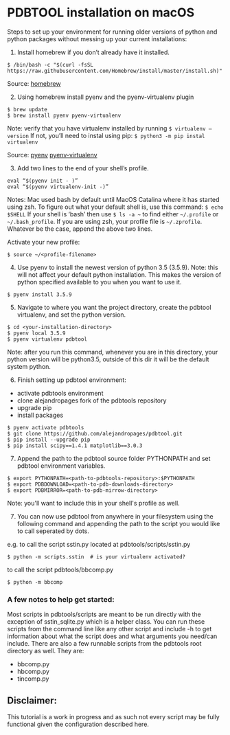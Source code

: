 # PDBTOOL installation on macOS

Steps to set up your environment for running older versions of python and python packages without messing up your current installations:

1. Install homebrew if you don’t already have it installed.
```
$ /bin/bash -c "$(curl -fsSL https://raw.githubusercontent.com/Homebrew/install/master/install.sh)"
```
Source: 
	[homebrew](https://brew.sh/)

2. Using homebrew install pyenv and the pyenv-virtualenv plugin
```
$ brew update
$ brew install pyenv pyenv-virtualenv
```
Note: verify that you have virtualenv installed by running `$ virtualenv —version`
	If not, you’ll need to instal using pip: `$ python3 -m pip instal virtualenv`

Source: 
	[pyenv](https://github.com/pyenv/pyenv)
	[pyenv-virtualenv](https://github.com/pyenv/pyenv-virtualenv)

3. Add two lines to the end of your shell’s profile. 

```
eval “$(pyenv init - )”
eval “$(pyenv virtualenv-init -)”
```

Notes: Mac used bash by default until MacOS Catalina where it has started using zsh.
	To figure out what your default shell is, use this command: `$ echo $SHELL`
	If your shell is ‘bash’ then use `$ ls -a ~` to find either `~/.profile` or `~/.bash_profile`.
	If you are using zsh, your profile file is `~/.zprofile`. 
	Whatever be the case, append the above two lines.

   Activate your new profile:
```	
$ source ~/<profile-filename>
```
4. Use pyenv to install the newest version of python 3.5 (3.5.9).
	Note: this will not affect your default python installation. This makes the version of python specified available 
	to you when you want to use it.
```
$ pyenv install 3.5.9
```
5. Navigate to where you want the project directory, create the pdbtool virtualenv, and set the python version.
```	
$ cd <your-installation-directory>
$ pyenv local 3.5.9
$ pyenv virtualenv pdbtool
```
Note: after you run this command, whenever you are in this directory, your python version will be python3.5,
	outside of this dir it will be the default system python.

6. Finish setting up pdbtool environment:

* activate pdbtools environment
* clone alejandropages fork of the pdbtools repository
* upgrade pip
* install packages

```
$ pyenv activate pdbtools
$ git clone https://github.com/alejandropages/pdbtool.git
$ pip install --upgrade pip
$ pip install scipy==1.4.1 matplotlib==3.0.3
```
7. Append the path to the pdbtool source folder PYTHONPATH and set pdbtool environment variables.
```
$ export PYTHONPATH=<path-to-pdbtools-repository>:$PYTHONPATH
$ export PDBDOWNLOAD=<path-to-pdb-downloads-directory>
$ export PDBMIRROR=<path-to-pdb-mirrow-directory>
```

Note: you'll want to include this in your shell's profile as well.

7. You can now use pdbtool from anywhere in your filesystem using the following command and appending the path to the script you would like to call seperated by dots.

e.g. to call the script sstin.py located at pdbtools/scripts/sstin.py

```
$ python -m scripts.sstin  # is your virtualenv activated?
````

to call the script pdbtools/bbcomp.py

```
$ python -m bbcomp
```

### A few notes to help get started:

Most scripts in pdbtools/scripts are meant to be run directly with the exception of sstin_sqlite.py which is a helper class. 
You can run these scripts from the command line like any other script and include -h to get information about what the script does and what arguments you need/can include.
There are also a few runnable scripts from the pdbtools root directory as well. They are:
	
*	bbcomp.py
*	hbcomp.py
*	tincomp.py

## Disclaimer:

This tutorial is a work in progress and as such not every script may be fully functional given the configuration described here. 
